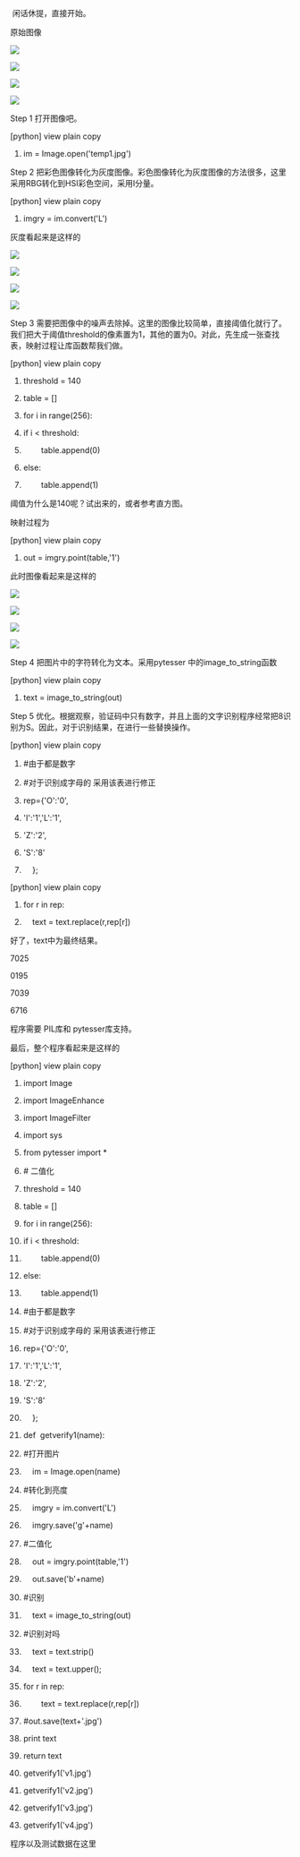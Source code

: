  闲话休提，直接开始。

原始图像

![](D:/download/youdaonote-pull-master/data/Technology/Python/python杂乱/images/D32B3CD31AF84813B9DD55AC1C02D4361357042391_5395.jpg.jpeg)

![](D:/download/youdaonote-pull-master/data/Technology/Python/python杂乱/images/B8CBBE35555A448B8210153C9552183E1357042406_2548.jpg.jpeg)

![](D:/download/youdaonote-pull-master/data/Technology/Python/python杂乱/images/FE9AB58622DD4BC0BAD1149C6A36CBF01357042413_4257.jpg.jpeg)

![](D:/download/youdaonote-pull-master/data/Technology/Python/python杂乱/images/08AB05ED56DF4D6D8A1EE86749AA72201357042419_3300.jpg.jpeg)

Step 1 打开图像吧。

[python] view plain copy

1. im = Image.open('temp1.jpg')  

Step 2 把彩色图像转化为灰度图像。彩色图像转化为灰度图像的方法很多，这里采用RBG转化到HSI彩色空间，采用I分量。

[python] view plain copy

1. imgry = im.convert('L')  

灰度看起来是这样的

![](D:/download/youdaonote-pull-master/data/Technology/Python/python杂乱/images/002E9D6AB62943CE99CA0A78B1274BB91357042694_8797.jpg.jpeg)

![](D:/download/youdaonote-pull-master/data/Technology/Python/python杂乱/images/D242C12B6B444173884051D3CD90258A1357042708_1134.jpg.jpeg)

![](D:/download/youdaonote-pull-master/data/Technology/Python/python杂乱/images/FA4B52AC81FB4FF5A980E9F2F32C29BE1357042715_4994.jpg.jpeg)

![](D:/download/youdaonote-pull-master/data/Technology/Python/python杂乱/images/358136AE63754A9B9CF9847C9DEC161F1357042721_1723.jpg.jpeg)



Step 3 需要把图像中的噪声去除掉。这里的图像比较简单，直接阈值化就行了。我们把大于阈值threshold的像素置为1，其他的置为0。对此，先生成一张查找表，映射过程让库函数帮我们做。

[python] view plain copy

1. threshold = 140

1. table = []  

1. for i in range(256):  

1. if i < threshold:  

1.         table.append(0)  

1. else:  

1.         table.append(1)  



阈值为什么是140呢？试出来的，或者参考直方图。

映射过程为

[python] view plain copy

1. out = imgry.point(table,'1')  

此时图像看起来是这样的

![](D:/download/youdaonote-pull-master/data/Technology/Python/python杂乱/images/13B416CA13BF449384D9686D5788723F1357042771_1086.jpg.jpeg)

![](D:/download/youdaonote-pull-master/data/Technology/Python/python杂乱/images/3DFED7C0F98C4B1097FD5024BC7770241357042777_9526.jpg.jpeg)

![](D:/download/youdaonote-pull-master/data/Technology/Python/python杂乱/images/BCE06546EED745D094B0F09C78862FA21357042781_3934.jpg.jpeg)

![](D:/download/youdaonote-pull-master/data/Technology/Python/python杂乱/images/19DAD567138B45CE9D5B25F6495638291357042785_1072.jpg.jpeg)

Step 4 把图片中的字符转化为文本。采用pytesser 中的image_to_string函数

[python] view plain copy

1. text = image_to_string(out)  



Step 5 优化。根据观察，验证码中只有数字，并且上面的文字识别程序经常把8识别为S。因此，对于识别结果，在进行一些替换操作。

[python] view plain copy

1. #由于都是数字

1. #对于识别成字母的 采用该表进行修正

1. rep={'O':'0',  

1. 'I':'1','L':'1',  

1. 'Z':'2',  

1. 'S':'8'

1.     };  

[python] view plain copy

1. for r in rep:  

1.     text = text.replace(r,rep[r])  



好了，text中为最终结果。

7025

0195

7039

6716



程序需要 PIL库和 pytesser库支持。

最后，整个程序看起来是这样的

[python] view plain copy

1. import Image  

1. import ImageEnhance  

1. import ImageFilter  

1. import sys  

1. from pytesser import *  

1. # 二值化

1. threshold = 140

1. table = []  

1. for i in range(256):  

1. if i < threshold:  

1.         table.append(0)  

1. else:  

1.         table.append(1)  

1. #由于都是数字

1. #对于识别成字母的 采用该表进行修正

1. rep={'O':'0',  

1. 'I':'1','L':'1',  

1. 'Z':'2',  

1. 'S':'8'

1.     };  

1. def  getverify1(name):  

1. #打开图片

1.     im = Image.open(name)  

1. #转化到亮度

1.     imgry = im.convert('L')  

1.     imgry.save('g'+name)  

1. #二值化

1.     out = imgry.point(table,'1')  

1.     out.save('b'+name)  

1. #识别

1.     text = image_to_string(out)  

1. #识别对吗

1.     text = text.strip()  

1.     text = text.upper();  

1. for r in rep:  

1.         text = text.replace(r,rep[r])  

1. #out.save(text+'.jpg')

1. print text  

1. return text  

1. getverify1('v1.jpg')  

1. getverify1('v2.jpg')  

1. getverify1('v3.jpg')  

1. getverify1('v4.jpg')  

程序以及测试数据在这里